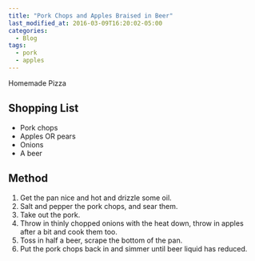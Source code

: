 ```yaml
---
title: "Pork Chops and Apples Braised in Beer"
last_modified_at: 2016-03-09T16:20:02-05:00
categories:
  - Blog
tags:
  - pork
  - apples
---
```


Homemade Pizza

## Shopping List
- Pork chops
- Apples OR pears
- Onions
- A beer

## Method
1. Get the pan nice and hot and drizzle some oil.
2. Salt and pepper the pork chops, and sear them.
3. Take out the pork.
4. Throw in thinly chopped onions with the heat down, throw in apples after a bit and cook them too.
5. Toss in half a beer, scrape the bottom of the pan.
6. Put the pork chops back in and simmer until beer liquid has reduced.
